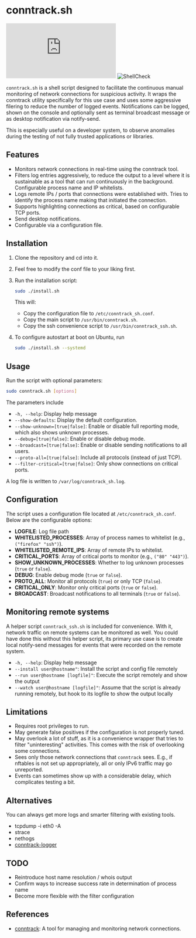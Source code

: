 # conntrack.sh

![License](https://img.shields.io/github/license/jvm123/conntrack.sh?cache-control=no-cache)
![ShellCheck](https://github.com/jvm123/conntrack.sh/actions/workflows/shellcheck.yml/badge.svg)

`conntrack.sh` is a shell script designed to facilitate the continuous manual monitoring of network connections for suspicious activity. It wraps the conntrack utility specifically for this use case and uses some aggressive filering to reduce the number of logged events. Notifications can be logged, shown on the console and optionally sent as terminal broadcast message or as desktop notification via notify-send.

This is especially useful on a developer system, to observe anomalies during the testing of not fully trusted applications or libraries.

## Features
- Monitors network connections in real-time using the conntrack tool.
- Filters log entries aggressively, to reduce the output to a level where it is sustainable as a tool that can run continuously in the background. Configurable process name and IP whitelists.
- Logs remote IPs / ports that connections were established with. Tries to identify the process name making that initiated the connection.
- Supports highlighting connections as critical, based on configurable TCP ports.
- Send desktop notifications.
- Configurable via a configuration file.

## Installation

1. Clone the repository and cd into it.

2. Feel free to modify the conf file to your liking first.

3. Run the installation script:
   ```bash
   sudo ./install.sh
   ```

   This will:
   - Copy the configuration file to `/etc/conntrack_sh.conf`.
   - Copy the main script to `/usr/bin/conntrack.sh`.
   - Copy the ssh convenience script to `/usr/bin/conntrack_ssh.sh`.

4. To configure autostart at boot on Ubuntu, run
   ```bash
   sudo ./install.sh --systemd
   ```

## Usage
Run the script with optional parameters:
```bash
sudo conntrack.sh [options]
```

The parameters include
- `-h, --help`: Display help message
- `--show-defaults`: Display the default configuration.
- `--show-unknown=[true|false]`: Enable or disable full reporting mode, which also shows unknown processes.
- `--debug=[true|false]`: Enable or disable debug mode.
- `--broadcast=[true|false]`: Enable or disable sending notifications to all users.
- `--proto-all=[true|false]`: Include all protocols (instead of just TCP).
- `--filter-critical=[true|false]`: Only show connections on critical ports.

A log file is written to `/var/log/conntrack_sh.log`.

## Configuration

The script uses a configuration file located at `/etc/conntrack_sh.conf`. Below are the configurable options:

- **LOGFILE**: Log file path
- **WHITELISTED_PROCESSES**: Array of process names to whitelist (e.g., `("firefox" "ssh")`).
- **WHITELISTED_REMOTE_IPS**: Array of remote IPs to whitelist.
- **CRITICAL_PORTS**: Array of critical ports to monitor (e.g., `("80" "443")`).
- **SHOW_UNKNOWN_PROCESSES**: Whether to log unknown processes (`true` or `false`).
- **DEBUG**: Enable debug mode (`true` or `false`).
- **PROTO_ALL**: Monitor all protocols (`true`) or only TCP (`false`).
- **CRITICAL_ONLY**: Monitor only critical ports (`true` or `false`).
- **BROADCAST**: Broadcast notifications to all terminals (`true` or `false`).

## Monitoring remote systems

A helper script `conntrack_ssh.sh` is included for convenience. With it, network traffic on remote systems can be monitored as well. You could have done this without this helper script, its primary use case is to create local notify-send messages for events that were recorded on the remote system.

- `-h, --help`: Display help message
- `--install user@hostname"`: Install the script and config file remotely
- `--run user@hostname [logfile]"`: Execute the script remotely and show the output
- `--watch user@hostname [logfile]"`: Assume that the script is already running remotely, but hook to its logfile to show the output locally

## Limitations

- Requires root privileges to run.
- May generate false positives if the configuration is not properly tuned.
- May overlook a lot of stuff, as it is a convenience wrapper that tries to filter "uninteresting" activities. This comes with the risk of overlooking some connections.
- Sees only those network connections that `conntrack` sees. E.g., if nftables is not set up appropriately, all or only IPv6 traffic may go unreported.
- Events can sometimes show up with a considerable delay, which complicates testing a bit.

## Alternatives

You can always get more logs and smarter filtering with existing tools.

- tcpdump -i eth0 -A
- strace
- nethogs
- [conntrack-logger](https://github.com/mk-fg/conntrack-logger)

## TODO

- Reintroduce host name resolution / whois output
- Confirm ways to increase success rate in determination of process name
- Become more flexible with the filter configuration

## References

- [conntrack](https://conntrack-tools.netfilter.org/manual.html#conntrack): A tool for managing and monitoring network connections.
